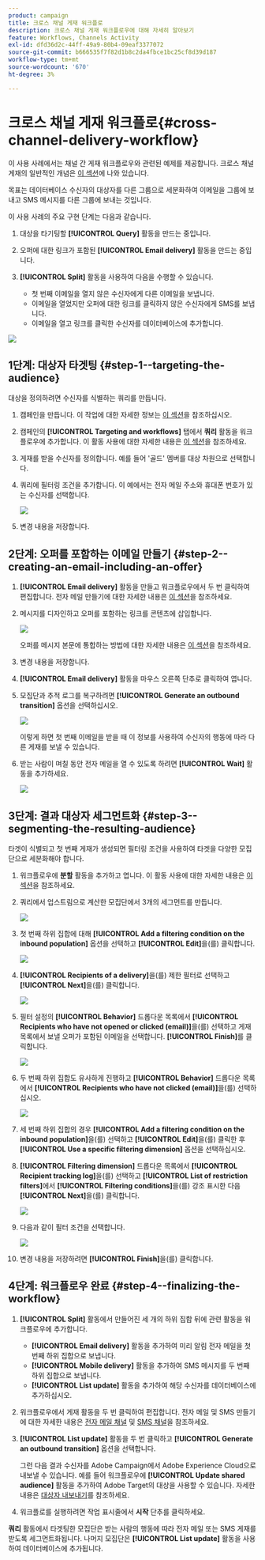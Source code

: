 ```yaml
---
product: campaign
title: 크로스 채널 게재 워크플로
description: 크로스 채널 게재 워크플로우에 대해 자세히 알아보기
feature: Workflows, Channels Activity
exl-id: dfd36d2c-44ff-49a9-80b4-09eaf3377072
source-git-commit: b666535f7f82d1b8c2da4fbce1bc25cf8d39d187
workflow-type: tm+mt
source-wordcount: '670'
ht-degree: 3%

---
```


# 크로스 채널 게재 워크플로{#cross-channel-delivery-workflow}



이 사용 사례에서는 채널 간 게재 워크플로우와 관련된 예제를 제공합니다. 크로스 채널 게재의 일반적인 개념은 [이 섹션](cross-channel-deliveries.md)에 나와 있습니다.

목표는 데이터베이스 수신자의 대상자를 다른 그룹으로 세분화하여 이메일을 그룹에 보내고 SMS 메시지를 다른 그룹에 보내는 것입니다.

이 사용 사례의 주요 구현 단계는 다음과 같습니다.

1. 대상을 타기팅할 **[!UICONTROL Query]** 활동을 만드는 중입니다.
1. 오퍼에 대한 링크가 포함된 **[!UICONTROL Email delivery]** 활동을 만드는 중입니다.
1. **[!UICONTROL Split]** 활동을 사용하여 다음을 수행할 수 있습니다.

   * 첫 번째 이메일을 열지 않은 수신자에게 다른 이메일을 보냅니다.
   * 이메일을 열었지만 오퍼에 대한 링크를 클릭하지 않은 수신자에게 SMS를 보냅니다.
   * 이메일을 열고 링크를 클릭한 수신자를 데이터베이스에 추가합니다.

![](assets/wkf_cross-channel_7.png)

## 1단계: 대상자 타겟팅 {#step-1--targeting-the-audience}

대상을 정의하려면 수신자를 식별하는 쿼리를 만듭니다.

1. 캠페인을 만듭니다. 이 작업에 대한 자세한 정보는 [이 섹션](../../campaign/using/setting-up-marketing-campaigns.md#creating-a-campaign)을 참조하십시오.
1. 캠페인의 **[!UICONTROL Targeting and workflows]** 탭에서 **쿼리** 활동을 워크플로우에 추가합니다. 이 활동 사용에 대한 자세한 내용은 [이 섹션](query.md)을 참조하세요.
1. 게재를 받을 수신자를 정의합니다. 예를 들어 &#39;골드&#39; 멤버를 대상 차원으로 선택합니다.
1. 쿼리에 필터링 조건을 추가합니다. 이 예에서는 전자 메일 주소와 휴대폰 번호가 있는 수신자를 선택합니다.

   ![](assets/wkf_cross-channel_3.png)

1. 변경 내용을 저장합니다.

## 2단계: 오퍼를 포함하는 이메일 만들기 {#step-2--creating-an-email-including-an-offer}

1. **[!UICONTROL Email delivery]** 활동을 만들고 워크플로우에서 두 번 클릭하여 편집합니다. 전자 메일 만들기에 대한 자세한 내용은 [이 섹션](../../delivery/using/about-email-channel.md)을 참조하세요.
1. 메시지를 디자인하고 오퍼를 포함하는 링크를 콘텐츠에 삽입합니다.

   ![](assets/wkf_cross-channel_1.png)

   오퍼를 메시지 본문에 통합하는 방법에 대한 자세한 내용은 [이 섹션](../../interaction/using/integrating-an-offer-via-the-wizard.md#delivering-with-a-call-to-the-offer-engine)을 참조하세요.

1. 변경 내용을 저장합니다.
1. **[!UICONTROL Email delivery]** 활동을 마우스 오른쪽 단추로 클릭하여 엽니다.
1. 모집단과 추적 로그를 복구하려면 **[!UICONTROL Generate an outbound transition]** 옵션을 선택하십시오.

   ![](assets/wkf_cross-channel_2.png)

   이렇게 하면 첫 번째 이메일을 받을 때 이 정보를 사용하여 수신자의 행동에 따라 다른 게재를 보낼 수 있습니다.

1. 받는 사람이 며칠 동안 전자 메일을 열 수 있도록 하려면 **[!UICONTROL Wait]** 활동을 추가하세요.

   ![](assets/wkf_cross-channel_4.png)

## 3단계: 결과 대상자 세그먼트화 {#step-3--segmenting-the-resulting-audience}

타겟이 식별되고 첫 번째 게재가 생성되면 필터링 조건을 사용하여 타겟을 다양한 모집단으로 세분화해야 합니다.

1. 워크플로우에 **분할** 활동을 추가하고 엽니다. 이 활동 사용에 대한 자세한 내용은 [이 섹션](split.md)을 참조하세요.
1. 쿼리에서 업스트림으로 계산한 모집단에서 3개의 세그먼트를 만듭니다.

   ![](assets/wkf_cross-channel_6.png)

1. 첫 번째 하위 집합에 대해 **[!UICONTROL Add a filtering condition on the inbound population]** 옵션을 선택하고 **[!UICONTROL Edit]**&#x200B;을(를) 클릭합니다.

   ![](assets/wkf_cross-channel_8.png)

1. **[!UICONTROL Recipients of a delivery]**&#x200B;을(를) 제한 필터로 선택하고 **[!UICONTROL Next]**&#x200B;을(를) 클릭합니다.

   ![](assets/wkf_cross-channel_9.png)

1. 필터 설정의 **[!UICONTROL Behavior]** 드롭다운 목록에서 **[!UICONTROL Recipients who have not opened or clicked (email)]**&#x200B;을(를) 선택하고 게재 목록에서 보낼 오퍼가 포함된 이메일을 선택합니다. **[!UICONTROL Finish]**&#x200B;를 클릭합니다.

   ![](assets/wkf_cross-channel_10.png)

1. 두 번째 하위 집합도 유사하게 진행하고 **[!UICONTROL Behavior]** 드롭다운 목록에서 **[!UICONTROL Recipients who have not clicked (email)]**&#x200B;을(를) 선택하십시오.

   ![](assets/wkf_cross-channel_11.png)

1. 세 번째 하위 집합의 경우 **[!UICONTROL Add a filtering condition on the inbound population]**&#x200B;을(를) 선택하고 **[!UICONTROL Edit]**&#x200B;을(를) 클릭한 후 **[!UICONTROL Use a specific filtering dimension]** 옵션을 선택하십시오.
1. **[!UICONTROL Filtering dimension]** 드롭다운 목록에서 **[!UICONTROL Recipient tracking log]**&#x200B;을(를) 선택하고 **[!UICONTROL List of restriction filters]**&#x200B;에서 **[!UICONTROL Filtering conditions]**&#x200B;을(를) 강조 표시한 다음 **[!UICONTROL Next]**&#x200B;을(를) 클릭합니다.

   ![](assets/wkf_cross-channel_12.png)

1. 다음과 같이 필터 조건을 선택합니다.

   ![](assets/wkf_cross-channel_13.png)

1. 변경 내용을 저장하려면 **[!UICONTROL Finish]**&#x200B;을(를) 클릭합니다.

## 4단계: 워크플로우 완료 {#step-4--finalizing-the-workflow}

1. **[!UICONTROL Split]** 활동에서 만들어진 세 개의 하위 집합 뒤에 관련 활동을 워크플로우에 추가합니다.

   * **[!UICONTROL Email delivery]** 활동을 추가하여 미리 알림 전자 메일을 첫 번째 하위 집합으로 보냅니다.
   * **[!UICONTROL Mobile delivery]** 활동을 추가하여 SMS 메시지를 두 번째 하위 집합으로 보냅니다.
   * **[!UICONTROL List update]** 활동을 추가하여 해당 수신자를 데이터베이스에 추가하십시오.

1. 워크플로우에서 게재 활동을 두 번 클릭하여 편집합니다. 전자 메일 및 SMS 만들기에 대한 자세한 내용은 [전자 메일 채널](../../delivery/using/about-email-channel.md) 및 [SMS 채널](../../delivery/using/sms-channel.md)을 참조하세요.
1. **[!UICONTROL List update]** 활동을 두 번 클릭하고 **[!UICONTROL Generate an outbound transition]** 옵션을 선택합니다.

   그런 다음 결과 수신자를 Adobe Campaign에서 Adobe Experience Cloud으로 내보낼 수 있습니다. 예를 들어 워크플로우에 **[!UICONTROL Update shared audience]** 활동을 추가하여 Adobe Target의 대상을 사용할 수 있습니다. 자세한 내용은 [대상자 내보내기](../../integrations/using/importing-and-exporting-audiences.md#exporting-an-audience)를 참조하세요.

1. 워크플로를 실행하려면 작업 표시줄에서 **시작** 단추를 클릭하세요.

**쿼리** 활동에서 타겟팅한 모집단은 받는 사람의 행동에 따라 전자 메일 또는 SMS 게재를 받도록 세그먼트화됩니다. 나머지 모집단은 **[!UICONTROL List update]** 활동을 사용하여 데이터베이스에 추가됩니다.
